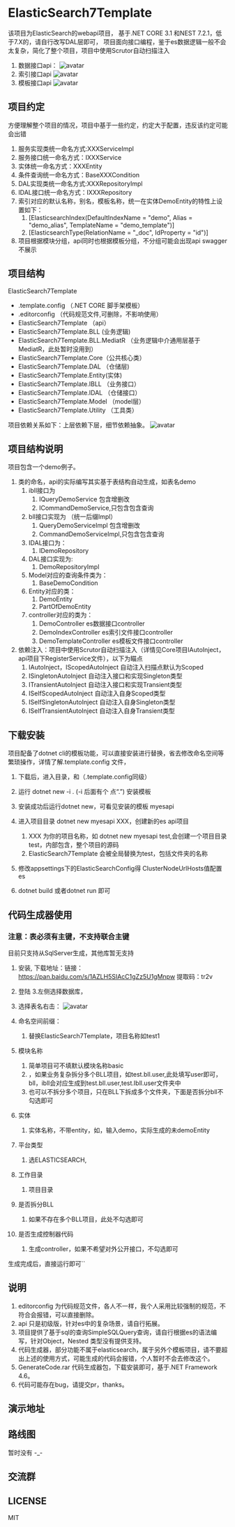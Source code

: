# ElasticSearch7Template 
 该项目为ElasticSearch的webapi项目， 基于.NET CORE 3.1 和NEST  7.2.1，低于7.X的，请自行改写DAL层即可，
 项目面向接口编程，鉴于es数据逻辑一般不会太复杂，简化了整个项目，项目中使用Scrutor自动扫描注入
 

1. 数据接口api：
 ![avatar](api.jpg)
1. 索引接口api
![avatar](index.jpg)
1. 模板接口api
![avatar](template.jpg)


## 项目约定 ##
方便理解整个项目的情况，项目中基于一些约定，约定大于配置，违反该约定可能会出错
  

1. 服务实现类统一命名方式:XXXServiceImpl
2. 服务接口统一命名方式：IXXXService
3. 实体统一命名方式：XXXEntity
4. 条件查询统一命名方式：BaseXXXCondition
5. DAL实现类统一命名方式:XXXRepositoryImpl
6. IDAL接口统一命名方式：IXXXRepository
7. 索引对应的默认名称，别名，模板名称，统一在实体DemoEntity的特性上设置如下：
	1. [ElasticsearchIndex(DefaultIndexName = "demo", Alias = "demo_alias", TemplateName = "demo_template")]
	2. [ElasticsearchType(RelationName = "_doc", IdProperty = "id")]
3. 项目根据模块分组，api同时也根据模板分组，不分组可能会出现api swagger不展示
  
##  项目结构 ##
ElasticSearch7Template
   

- .template.config  （.NET CORE 脚手架模板）
- .editorconfig （代码规范文件,可删除，不影响使用）
- ElasticSearch7Template （api）
- ElasticSearch7Template.BLL (业务逻辑)
- ElasticSearch7Template.BLL.MediatR （业务逻辑中介通用层基于MediatR，此处暂时没用到）
- ElasticSearch7Template.Core（公共核心类）
- ElasticSearch7Template.DAL （仓储层)
- ElasticSearch7Template.Entity(实体)
- ElasticSearch7Template.IBLL （业务接口）
- ElasticSearch7Template.IDAL （仓储接口）
- ElasticSearch7Template.Model （model层）
- ElasticSearch7Template.Utility （工具类）

项目依赖关系如下：上层依赖下层，细节依赖抽象。
![avatar](yilai.jpg)

## 项目结构说明 ##
 项目包含一个demo例子。

1. 类的命名，api的实际编写其实基于表结构自动生成，如表名demo
	1. ibll接口为 
		1. IQueryDemoService 包含增删改
		2. ICommandDemoService,只包含包含查询
	2. bll接口实现为 （统一后缀Impl）
		1. QueryDemoServiceImpl 包含增删改
		2. CommandDemoServiceImpl,只包含包含查询
	3. IDAL接口为：
		1. IDemoRepository
	4. DAL接口实现为:
		1. DemoRepositoryImpl
	5. Model对应的查询条件类为：
		1. BaseDemoCondition
	6. Entity对应的类：
		1. DemoEntity
		2. PartOfDemoEntity 
	7. controller对应的类为：
		1. DemoController  es数据接口controller
		2. DemoIndexController es索引文件接口controller
		3. DemoTemplateController es模板文件接口controller
4. 依赖注入：项目中使用Scrutor自动扫描注入（详情见Core项目IAutoInject，api项目下RegisterService文件），以下为瞄点
	1. IAutoInject，IScopedAutoInject   自动注入扫描点默认为Scoped 
	3. ISingletonAutoInject 自动注入接口和实现Singleton类型
	4. ITransientAutoInject 自动注入接口和实现Transient类型
	5. ISelfScopedAutoInject 自动注入自身Scoped类型
	6. ISelfSingletonAutoInject 自动注入自身Singleton类型
	7. ISelfTransientAutoInject 自动注入自身Transient类型


## 下载安装 ##
项目配备了dotnet cli的模板功能，可以直接安装进行替换，省去修改命名空间等繁琐操作，详情了解.template.config 文件，
 

1. 下载后，进入目录，和（.template.config同级）


1. 运行 dotnet new -i . (-i 后面有个 点“.”) 安装模板


1. 安装成功后运行dotnet new，可看见安装的模板 myesapi 
2. 进入项目目录 dotnet new myesapi XXX，创建新的es api项目
	1.  XXX 为你的项目名称，如  dotnet new myesapi test,会创建一个项目目录test，内部包含，整个项目的源码
	2. ElasticSearch7Template  会被全局替换为test，包括文件夹的名称
3. 修改appsettings下的ElasticSearchConfig得 ClusterNodeUrlHosts值配置es
5. dotnet build 或者dotnet run 即可

## 代码生成器使用 ##
### 注意：表必须有主键，不支持联合主键  ###

目前只支持从SqlServer生成，其他库暂无支持
1. 安装, 下载地址：链接：https://pan.baidu.com/s/1AZLH5SIAcC1gZz5U1gMnpw 
提取码：tr2v
2. 登陆
3.左侧选择数据库，


1.  选择表名右击：
 ![avatar](/shengcheng.jpg) 
   
1. 命名空间前缀：
	1. 替换ElasticSearch7Template，项目名称如test1
1. 模块名称
	1. 简单项目可不填默认模块名称basic
	2. ，如果业务复杂拆分多个BLL项目，如test.bll.user,此处填写user即可，bll，ibll会对应生成到test.bll.user,test.Ibll.user文件夹中
	3. 也可以不拆分多个项目，只在BLL下拆成多个文件夹，下面是否拆分bll不勾选即可
2. 实体
	1. 实体名称，不带entity，如，输入demo，实际生成的未demoEntity
3. 平台类型
	1. 选ELASTICSEARCH,
4. 工作目录
	1. 项目目录
5. 是否拆分BLL
	1. 如果不存在多个BLL项目，此处不勾选即可
6. 是否生成控制器代码
	1. 生成controller，如果不希望对外公开接口，不勾选即可

生成完成后，直接运行即可``
## 说明 ##

1. editorconfig 为代码规范文件，各人不一样，我个人采用比较强制的规范，不符合会报错，可以直接删除。
2. api 只是初级版，针对es中的复杂场景，请自行拓展。
2. 项目提供了基于sql的查询SimpleSQLQuery查询，请自行根据es的语法编写，针对Object，Nested 类型没有提供支持。
3. 代码生成器，部分功能不属于elasticsearch，属于另外个模板项目，请不要超出上述的使用方式，可能生成的代码会报错，个人暂时不会去修改这个。
4. GenerateCode.rar 代码生成器包，下载安装即可，基于.NET Framework 4.6。
5. 代码可能存在bug，请提交pr，thanks。
## 演示地址 ##

## 路线图 ##
  暂时没有 -_-

## 交流群 ##

## LICENSE ##
MIT




    
 
